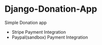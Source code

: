 # Django-Donation-App
Simple Donation app 

- Stripe Payment Integration
- Paypal(sandbox) Payment Integration
